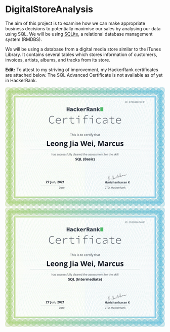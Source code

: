 # DigitalStoreAnalysis
The aim of this project is to examine how we can make appropriate business decisions to potentially maximise our sales by analysing our data using SQL. We will be using [SQLite](https://en.wikipedia.org/wiki/SQLite), a relational database management system (RMDBS).

We will be using a database from a digital media store similar to the iTunes Library. It contains several tables which stores information of customers, invoices, artists, albums, and tracks from its store.

**Edit:** To attest to my striving of improvement, my HackerRank certificates are attached below. The SQL Advanced Certificate is not available as of yet in HackerRank.

[![sqlBasic](https://github.com/leongjwm/MusicStoreAnalysis/blob/master/HackerRank_Certificates/sql_basic_cert.png)](#sqlBasic)
[![sqlIntermediate](https://github.com/leongjwm/MusicStoreAnalysis/blob/master/HackerRank_Certificates/sql_intermediate_cert.png)](#sqlIntermediate)


